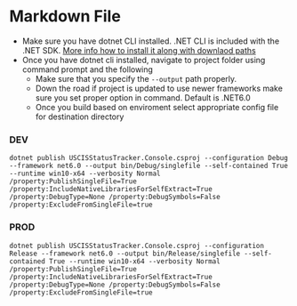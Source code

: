 # Markdown File

- Make sure you have dotnet CLI installed. .NET CLI is included with the .NET SDK. [More info how to install it along with downlaod paths]("https://docs.microsoft.com/en-us/dotnet/core/install/windows?tabs=net60")
- Once you have dotnet cli installed, navigate to project folder using command prompt and the following
    - Make sure that you specify the `--output` path properly.
    - Down the road if project is updated to use newer frameworks make sure you set proper option in command. Default is .NET6.0
    - Once you build based on enviroment select appropriate config file for destination directory

### DEV

    dotnet publish USCISStatusTracker.Console.csproj --configuration Debug --framework net6.0 --output bin/Debug/singlefile --self-contained True --runtime win10-x64 --verbosity Normal /property:PublishSingleFile=True /property:IncludeNativeLibrariesForSelfExtract=True /property:DebugType=None /property:DebugSymbols=False /property:ExcludeFromSingleFile=true

### PROD

    dotnet publish USCISStatusTracker.Console.csproj --configuration Release --framework net6.0 --output bin/Release/singlefile --self-contained True --runtime win10-x64 --verbosity Normal /property:PublishSingleFile=True /property:IncludeNativeLibrariesForSelfExtract=True /property:DebugType=None /property:DebugSymbols=False /property:ExcludeFromSingleFile=true
    
